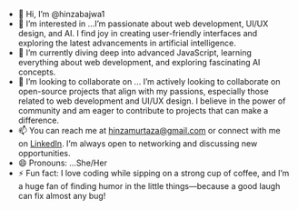 - 👋 Hi, I’m @hinzabajwa1
- 👀 I’m interested in ...I’m passionate about web development, UI/UX design, and AI. I find joy in creating user-friendly interfaces and exploring the latest advancements in artificial intelligence.
- 🌱 I’m currently diving deep into advanced JavaScript, learning everything about web development, and exploring fascinating AI concepts.
- 💞️ I’m looking to collaborate on ... I’m actively looking to collaborate on open-source projects that align with my passions, especially those related to web development and UI/UX design. I believe in the power of community and am eager to contribute to projects that can make a difference.
- 📫 You can reach me at hinzamurtaza@gmail.com or connect with me on [LinkedIn](https://www.linkedin.com/in/hinzamurtaza/). I’m always open to networking and discussing new opportunities.
- 😄 Pronouns: ...She/Her
- ⚡ Fun fact:  I love coding while sipping on a strong cup of coffee, and I’m a huge fan of finding humor in the little things—because a good laugh can fix almost any bug!


<!---
hinzabajwa1/hinzabajwa1 is a ✨ special ✨ repository because its `README.md` (this file) appears on your GitHub profile.
You can click the Preview link to take a look at your changes.
--->
